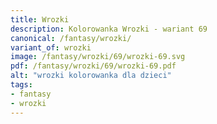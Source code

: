 ```yaml
---
title: Wrozki
description: Kolorowanka Wrozki - wariant 69
canonical: /fantasy/wrozki/
variant_of: wrozki
image: /fantasy/wrozki/69/wrozki-69.svg
pdf: /fantasy/wrozki/69/wrozki-69.pdf
alt: "wrozki kolorowanka dla dzieci"
tags:
- fantasy
- wrozki
---
```


